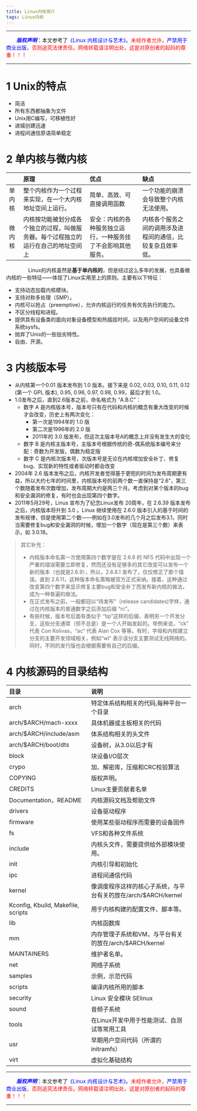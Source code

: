 ```yaml
---
title: Linux内核简介
tags: Linux内核
---
```


------

&emsp;&emsp;<font color=blue>**_版权声明_**</font>：本文参考了<font color=blue>《Linux 内核设计与艺术》。</font><font color=red>未经作者允许，<font color=blue>严禁用于商业出版</font>，否则追究法律责任。网络转载请注明出处，这是对原创者的起码的尊重！！！</font>

------


# 1 Unix的特点
* 简洁
* 所有东西都抽象为文件
* Unix用C编写，可移植性好
* 进城创建迅速
* 进程间通信原语简单稳定

# 2 单内核与微内核
|　|原理|优点|缺点
|:--|:--|:--|:--|
|单内核|整个内核作为一个过程来实现，在一个大内核地址空间上运行。|简单、高效、可直接调用函数|一个功能的崩溃会导致整个内核无法使用。|
|微内核|内核按功能被划分成各个独立的过程，叫做服务器。每个过程独立的运行在自己的地址空间上|安全：内核的各种服务独立运行，一种服务挂了不会影响其他服务。|内核各个服务之间的调用涉及进程间的通信，比较复杂且效率低。|

　　
&emsp;&emsp;Linux的内核虽然是**基于单内核的**，但是经过这么多年的发展，也具备微内核的一些特征——体现了Linux实用至上的原则。主要有以下特征：

* 支持动态加载内核模块。
* 支持对称多处理（SMP）。
* 内核可以抢占（preemptive），允许内核运行的任务有优先执行的能力。
* 不区分线程和进程。
* 提供具有设备类的面向对象设备模型和热插拔时间，以及用户空间的设备文件系统sysfs。
* 抛弃了Unix的一些拙劣特性。
* 自由、开源。
# 3 内核版本号

* 从内核第一个0.01 版本发布到 1.0 版本。接下来是 0.02, 0.03, 0.10, 0.11, 0.12 (第一个 GPL 版本), 0.95, 0.96, 0.97, 0.98, 0.99，最后才到 1.0。
* 1.0发布之后，直到2.6版本之前，命名格式为 “A.B.C”：
	* 数字 A 是内核版本号，版本号只有在代码和内核的概念有重大改变的时候才会改变，历史上有两次变化：
		* 第一次是1994年的 1.0 版
		* 第二次是1996年的 2.0 版
		* 2011年的 3.0 版发布，但这次主版本号A的概念上并没有发生大的变化
	* 数字 B 是内核主版本号，主版本号根据传统的奇-偶系统版本编号来分配：奇数为开发版，偶数为稳定版
	* 数字 C 是内核次版本号，次版本号是无论在内核增加安全补丁、修复bug、实现新的特性或者驱动时都会改变
* 2004年 2.6 版本发布之后，内核开发者觉得基于更短的时间为发布周期更有益，所以大约七年的时间里，内核版本号的前两个数一直保持是“2.6”，第三个数随着发布次数增加，发布周期大约是两三个月。考虑到对某个版本的bug和安全漏洞的修复，有时也会出现第四个数字。
* 2011年5月29号，Linus 宣布为了纪念Linux发布 20周年，在 2.6.39 版本发布之后，内核版本将升到 3.0 。Linux 继续使用在 2.6.0 版本引入的基于时间的发布规律，但是使用第二个数——例如在3.0发布的几个月之后发布3.1，同时当需要修复bug和安全漏洞的时候，增加一个数字（现在是第三个数）来表示，如 3.0.18。

>其它补充：
>* 内核版本命名第一次使用第四个数字是在 2.6.8 的 NFS 代码中出现一个严重的错误需要立即修复，然而还没有足够多的其它改变可以发布一个新的版本（也就是2.6.9），所以，2.6.8.1 发布了，仅仅修正了那个错误。直到 2.6.11，这种版本命名策略被官方正式采纳。接着，这种通过改变第四个数字来显示修复主要bug和安全补丁而发布新内核的做法，成为一种普遍的做法。
>* 在正式发布之前，一般都冠以“待发布”（release candidates)字样，通过在内核版本的普通数字之后添加后缀 “rc”。
>* 有些时候，版本号后面有类似于 “tip”这样的后缀，表明另一个开发分支，这些分支通常（但不总是）是一个人开始发起的。举例来说，“ck” 代表 Con Kolivas，“ac” 代表 Alan Cox 等等。有时，字母和内核建立分支的主要开发领域相关，例如“wl” 表示该分支主要测试无线网络的。同时，不同的发行版也会根据需要有自己的后缀。

# 4 内核源码的目录结构

|目录|说明|
|:--|:--|
|arch|特定体系结构相关的代码,每种平台一个目录|
|arch/\$ARCH/mach-xxxx|具体机器或主板相关的代码|
|arch/\$ARCH/include/asm|体系结构相关的头文件|
|arch/\$ARCH/boot/dts|设备树，从3.0以后才有|
|block|	块设备I/O层次|
|crypo|	加、解密库，压缩和CRC校验算法|
|COPYING|版权声明。
|CREDITS|Linux主要贡献者名单
|Documentation，README|内核源码文档及帮助文件|
|drivers|设备驱动程序|
|firmware|使用某些驱动程序而需要的设备固件|
|fs|VFS和各种文件系统|
|include|内核头文件，需要提供给外部模块使用。|
|init|内核引导和初始化|
|ipc|进程间通信代码|
|kernel|像调度程序这样的核心子系统，与平台有关的放在/arch/\$ARCH/kernel
|Kconfig, Kbuild, Makefile, scripts| 用于内核构建的配置文件、脚本等。
|lib|	内核函数库|
|mm	|内存管理子系统和VM，与平台有关的放在/arch/\$ARCH/kernel|
|MAINTAINERS|维护者名单。
|net|	网络子系统
|samples|	示例，示范代码
|scripts|	编译内核所用的脚本
|security|	Linux 安全模块 SElinux
|sound|	音频子系统
|tools|在Linux开发中用于性能测试、自测试等常用工具
|usr|	早期用户空间代码（所谓的initramfs）
|virt|	虚拟化基础结构

------

&emsp;&emsp;<font color=blue>**_版权声明_**</font>：本文参考了<font color=blue>《Linux 内核设计与艺术》。</font><font color=red>未经作者允许，<font color=blue>严禁用于商业出版</font>，否则追究法律责任。网络转载请注明出处，这是对原创者的起码的尊重！！！</font>

------
